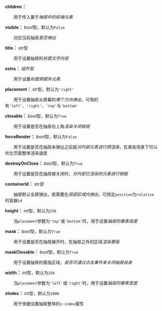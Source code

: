 **children：**

　　用于传入置于*抽屉中的前端元素*

**visible：** *bool*型，默认为`False`

　　对应当前抽屉*是否弹出*

**title：** *str*型

　　用于设置抽屉的*标题文字内容*

**extra：** *组件型*

　　用于设置*标题旁额外元素*

**placement：** *str*型，默认为`'right'`

　　用于设置抽屉从屏幕的*哪个方向弹出*，可用的有`'left'`、`'right'`、`'top'`与`'bottom'`

**closable：** *bool*型，默认为`True`

　　用于设置是否在抽屉右上角*渲染关闭按钮*

**forceRender：** *bool*型，默认为`False`

　　用于设置是否在抽屉未弹出之前就*对内部元素进行预渲染*，在某些场景下可以优化页面整体渲染速度

**destroyOnClose：** *bool*型，默认为`True`

　　用于设置是否在抽屉被关闭时，*对内部已渲染的元素进行销毁*

**containerId：** *str型*

　　抽屉默认全屏弹出，若需要在*局部区域内弹出*，可绑定`position`为`relative`的容器`id`

**height：** *int*型，默认为`256`

　　当`placement`参数为`'top'`或`'bottom'`时，用于设置*抽屉的像素高度*

**mask：** *bool*型，默认为`True`

　　用于设置是否在抽屉展开时，在抽屉之外的区域*渲染蒙版*

**maskClosable：** *bool*型，默认为`True`

　　用于设置抽屉的蒙版区域，*是否可通过点击事件来关闭抽屉自身*

**width：** *int*型，默认为`256`

　　当`placement`参数为`'left'`或`'right'`时，用于设置*抽屉的像素宽度*

**zIndex：** *int*型，默认为`1000`

　　用于快捷设置抽屉整体的`z-index`属性